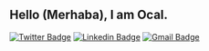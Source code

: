 ## Hello (Merhaba), I am Ocal.

[![Twitter Badge](https://img.shields.io/badge/-@ocalak-1ca0f1?style=flat-square&labelColor=1ca0f1&logo=twitter&logoColor=white&link=https://twitter.com/maddhruv)](https://twitter.com/Ocalak_dev)  [![Linkedin Badge](https://img.shields.io/badge/-ocalkaptan123-blue?style=flat-square&logo=Linkedin&logoColor=white&link=https://www.linkedin.com/in/ocalkaptan123/)](https://www.linkedin.com/in/ocalkaptan123/)
[![Gmail Badge](https://img.shields.io/badge/-email@ocalkaptan.de-c14438?style=flat-square&logo=Gmail&logoColor=white&link=mailto:email@ocalkaptan.de)](mailto:email@ocalkaptan.de)




